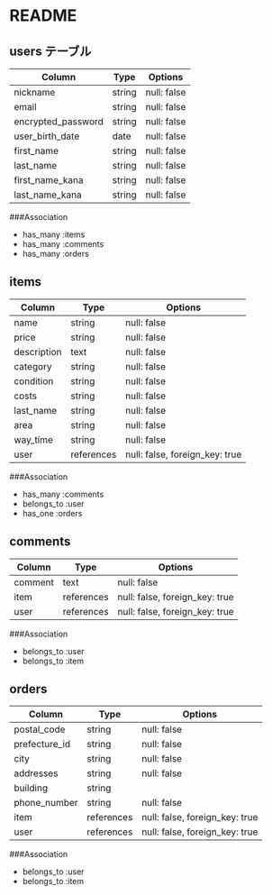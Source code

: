 # README

## users テーブル

| Column             | Type   | Options     |
| ------------------ | ------ | ----------- |
| nickname           | string | null: false |
| email              | string | null: false |
| encrypted_password | string | null: false |
| user_birth_date    | date   | null: false |
| first_name         | string | null: false |
| last_name          | string | null: false |
| first_name_kana    | string | null: false |
| last_name_kana     | string | null: false |

###Association

- has_many :items
- has_many :comments
- has_many :orders

## items

| Column      | Type       | Options                        |
| ----------- | ---------- | ------------------------------ |
| name        | string     | null: false                    |
| price       | string     | null: false                    |
| description | text       | null: false                    |
| category    | string     | null: false                    |
| condition   | string     | null: false                    |
| costs       | string     | null: false                    |
| last_name   | string     | null: false                    |
| area        | string     | null: false                    |
| way_time    | string     | null: false                    |
| user        | references | null: false, foreign_key: true |

###Association

- has_many :comments
- belongs_to :user
- has_one :orders

## comments

| Column  | Type       | Options                        |
| ------- | ---------- | ------------------------------ |
| comment | text       | null: false                    |
| item    | references | null: false, foreign_key: true |
| user    | references | null: false, foreign_key: true |

###Association

- belongs_to :user
- belongs_to :item

## orders

| Column        | Type       | Options                        |
| ------------- | ---------- | ------------------------------ |
| postal_code   | string     | null: false                    |
| prefecture_id | string     | null: false                    |
| city          | string     | null: false                    |
| addresses     | string     | null: false                    |
| building      | string     |                                |
| phone_number  | string     | null: false                    |
| item          | references | null: false, foreign_key: true |
| user          | references | null: false, foreign_key: true |

###Association

- belongs_to :user
- belongs_to :item
